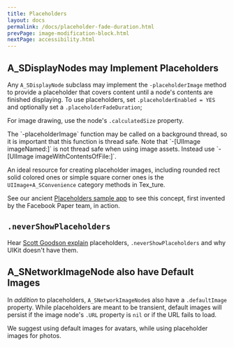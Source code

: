 ```yaml
---
title: Placeholders
layout: docs
permalink: /docs/placeholder-fade-duration.html
prevPage: image-modification-block.html
nextPage: accessibility.html
---
```


## A_SDisplayNodes may Implement Placeholders

Any `A_SDisplayNode` subclass may implement the `-placeholderImage` method to provide a placeholder that covers content until a node's contents are finished displaying. To use placeholders, set `.placeholderEnabled = YES` and optionally set a `.placeholderFadeDuration`;

For image drawing, use the node's `.calculatedSize` property.

<div class = "note">
The `-placeholderImage` function may be called on a background thread, so it is important that this function is thread safe. Note that `-[UIImage imageNamed:]` is not thread safe when using image assets. Instead use `-[UIImage imageWithContentsOfFile:]`.
</div>


An ideal resource for creating placeholder images, including rounded rect solid colored ones or simple square corner ones is the `UIImage+A_SConvenience` category methods in Tex_ture.

See our ancient <a href="https://github.com/texturegroup/texture/tree/master/examples_extra/Placeholders">Placeholders sample app</a> to see this concept, first invented by the Facebook Paper team, in action. 

## `.neverShowPlaceholders`

Hear <a href="https://youtu.be/RY_X7l1g79Q">Scott Goodson explain</a> placeholders, `.neverShowPlaceholders` and why UIKit doesn't have them.  

## A_SNetworkImageNode also have Default Images

In _addition_ to placeholders, `A_SNetworkImageNode`s also have a `.defaultImage` property. While placeholders are meant to be transient, default images will persist if the image node's `.URL` property is `nil` or  if the URL fails to load. 

We suggest using default images for avatars, while using placeholder images for photos. 
